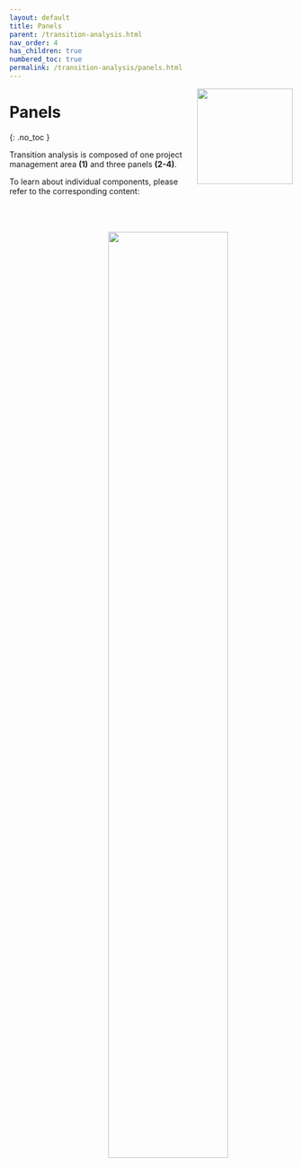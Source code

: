 ```yaml
---
layout: default
title: Panels
parent: /transition-analysis.html
nav_order: 4
has_children: true
numbered_toc: true
permalink: /transition-analysis/panels.html
---
```


<img src="../assets/images/logos/logo-transition-analysis_400px.png" width="170" style="float:right; margin-left: 15px;"/>

# Panels
{: .no_toc }

Transition analysis is composed of one project management area **(1)** and three panels **(2-4)**.

To learn about individual components, please refer to the corresponding content:

<a class="plain" href="../assets/images/gui/panel-transition-analysis.png"><img src="../assets/images/gui/panel-transition-analysis.png"  width="65%" style="float:right; margin-left: 15px; margin-top: 50px;"/></a>